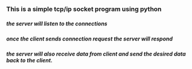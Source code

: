 ### This is a simple tcp/ip socket program using python

##### the server will listen to the connections
##### once the client sends connection request the server will respond
##### the server will also receive data from client and send the desired data back to the client.


